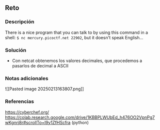 
## Reto

### Descripción 
There is a nice program that you can talk to by using this command in a shell: `$ nc mercury.picoctf.net 22902`, but it doesn't speak English...
### Solución
* Con netcat obtenemos los valores decimales, que procedemos a pasarlos de decimal a ASCII


### Notas adicionales
![[Pasted image 20250213163807.png]]
### Referencias 
https://cyberchef.org/
https://colab.research.google.com/drive/1KBBPLWUbEd_h476OO2VpnPg7wKgnrj8r#scrollTo=I9y1ZfHScfra
(python)

